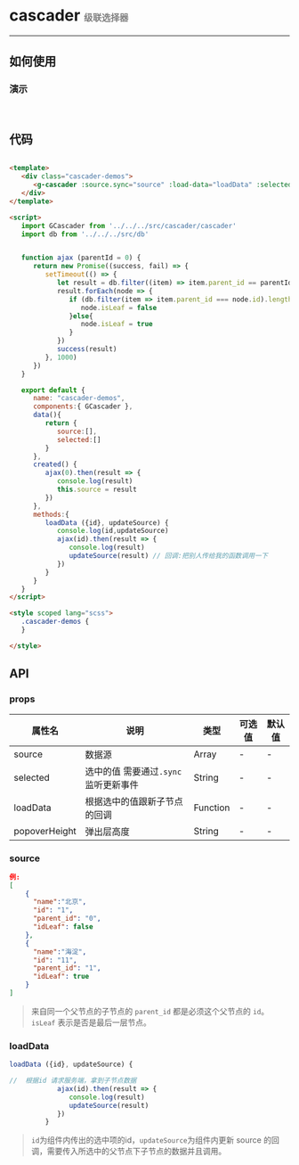 # cascader  <font size=3 color=gray> 级联选择器 </font>
---

## 如何使用  

### 演示

<br>
<ClientOnly>
   <cascader-demos></cascader-demos>
</ClientOnly>

## 代码

```html

<template>
   <div class="cascader-demos">
      <g-cascader :source.sync="source" :load-data="loadData" :selected.sync="selected" popover-height="300px"></g-cascader>
   </div>
</template>

<script>
   import GCascader from '../../../src/cascader/cascader'
   import db from '../../../src/db'


   function ajax (parentId = 0) {
      return new Promise((success, fail) => {
         setTimeout(() => {
            let result = db.filter((item) => item.parent_id == parentId)
            result.forEach(node => {
               if (db.filter(item => item.parent_id === node.id).length > 0) {
                  node.isLeaf = false
               }else{
                  node.isLeaf = true
               }
            })
            success(result)
         }, 1000)
      })
   }

   export default {
      name: "cascader-demos",
      components:{ GCascader },
      data(){
         return {
            source:[],
            selected:[]
         }
      },
      created() {
         ajax(0).then(result => {
            console.log(result)
            this.source = result
         })
      },
      methods:{
         loadData ({id}, updateSource) {
            console.log(id,updateSource)
            ajax(id).then(result => {
               console.log(result)
               updateSource(result) // 回调:把别人传给我的函数调用一下
            })
         }
      }
   }
</script>

<style scoped lang="scss">
   .cascader-demos {
   }

</style>
```

## API


### props
| 属性名         | 说明           | 类型   | 可选值 | 默认值
| ------------- |----------------|-------| ------| ----
| source      | 数据源 | Array | - | -
| selected |  选中的值 需要通过`.sync `监听更新事件 |  String | - | - 
| loadData | 根据选中的值跟新子节点的回调 |  Function | - | - 
| popoverHeight | 弹出层高度 |  String | - | - 

### source 

```json
例:
[
    {
      "name":"北京",
      "id": "1",
      "parent_id": "0",
      "idLeaf": false
    },
    {
      "name":"海淀",
      "id": "11",
      "parent_id": "1",
      "idLeaf": true
    }
]
```
> 来自同一个父节点的子节点的 ```parent_id``` 都是必须这个父节点的 ```id```。 `isLeaf` 表示是否是最后一层节点。 

### loadData
```js
loadData ({id}, updateSource) {

//  根据id 请求服务端，拿到子节点数据
            ajax(id).then(result => {
               console.log(result)
               updateSource(result) 
            })
         }
```
> `id`为组件内传出的选中项的id，`updateSource`为组件内更新 source 的回调，需要传入所选中的父节点下子节点的数据并且调用。
